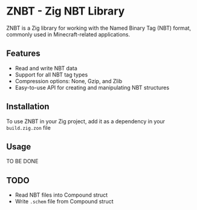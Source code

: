 # ZNBT - Zig NBT Library

ZNBT is a Zig library for working with the Named Binary Tag (NBT) format, commonly used in Minecraft-related applications.

## Features

- Read and write NBT data
- Support for all NBT tag types
- Compression options: None, Gzip, and Zlib
- Easy-to-use API for creating and manipulating NBT structures

## Installation

To use ZNBT in your Zig project, add it as a dependency in your `build.zig.zon` file

## Usage

TO BE DONE

## TODO

- Read NBT files into Compound struct
- Write `.schem` file from Compound struct
